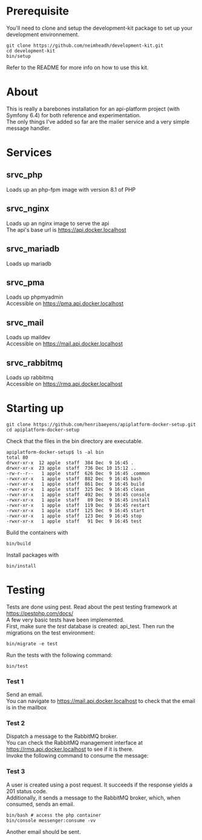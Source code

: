 # Prerequisite

You'll need to clone and setup the development-kit package to set up your development environnement.

```
git clone https://github.com/neimheadh/development-kit.git
cd development-kit
bin/setup
```
Refer to the README for more info on how to use this kit.

# About

This is really a barebones installation for an api-platform project (with Symfony 6.4) for both reference and experimentation.  
The only things I've added so far are the mailer service and a very simple message handler.   

# Services

## srvc_php
Loads up an php-fpm image with version 8.1 of PHP
## srvc_nginx
Loads up an nginx image to serve the api  
The api's base url is https://api.docker.localhost
## srvc_mariadb
Loads up mariadb
## srvc_pma
Loads up phpmyadmin  
Accessible on https://pma.api.docker.localhost
## srvc_mail
Loads up maildev  
Accessible on https://mail.api.docker.localhost
## srvc_rabbitmq
Loads up rabbitmq   
Accessible on https://rmq.api.docker.localhost

# Starting up

```
git clone https://github.com/henribaeyens/apiplatform-docker-setup.git
cd apiplatform-docker-setup
```
Check that the files in the bin directory are executable.
```
apiplatform-docker-setup$ ls -al bin
total 80
drwxr-xr-x  12 apple  staff  384 Dec  9 16:45 .
drwxr-xr-x  23 apple  staff  736 Dec 10 15:12 ..
-rw-r--r--   1 apple  staff  626 Dec  9 16:45 .common
-rwxr-xr-x   1 apple  staff  882 Dec  9 16:45 bash
-rwxr-xr-x   1 apple  staff  861 Dec  9 16:45 build
-rwxr-xr-x   1 apple  staff  325 Dec  9 16:45 clean
-rwxr-xr-x   1 apple  staff  492 Dec  9 16:45 console
-rwxr-xr-x   1 apple  staff   89 Dec  9 16:45 install
-rwxr-xr-x   1 apple  staff  119 Dec  9 16:45 restart
-rwxr-xr-x   1 apple  staff  125 Dec  9 16:45 start
-rwxr-xr-x   1 apple  staff  123 Dec  9 16:45 stop
-rwxr-xr-x   1 apple  staff   91 Dec  9 16:45 test

```
Build the containers with

```
bin/build
```
Install packages with
```
bin/install
```

# Testing

Tests are done using pest. Read about the pest testing framework at https://pestphp.com/docs/  
A few very basic tests have been implemented.  
First, make sure the *test* database is created: api_test. Then run the migrations on the test environment:
```
bin/migrate -e test
```

Run the tests with the following command:
```
bin/test
```

### Test 1
Send an email.   
You can navigate to https://mail.api.docker.localhost to check that the email is in the mailbox
### Test 2
Dispatch a message to the RabbitMQ broker.   
You can check the RabbitMQ management interface at https://rmq.api.docker.localhost to see if it is there.   
Invoke the following command to consume the message:
### Test 3
A user is created using a post request. It succeeds if the response yields a 201 status code.   
Additionally, it sends a message to the RabbitMQ broker, which, when consumed, sends an email.

```
bin/bash # access the php container
bin/console messenger:consume -vv
```

Another email should be sent.
